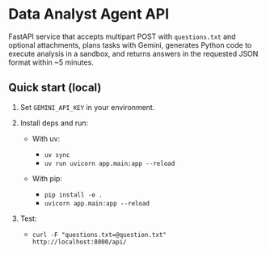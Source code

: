 Data Analyst Agent API
======================

FastAPI service that accepts multipart POST with `questions.txt` and optional attachments, plans tasks with Gemini, generates Python code to execute analysis in a sandbox, and returns answers in the requested JSON format within ~5 minutes.

Quick start (local)
-------------------
1. Set `GEMINI_API_KEY` in your environment.
2. Install deps and run:

	 - With uv:
		 - `uv sync`
		 - `uv run uvicorn app.main:app --reload`

	 - With pip:
		 - `pip install -e .`
		 - `uvicorn app.main:app --reload`

3. Test:
	 - `curl -F "questions.txt=@question.txt" http://localhost:8000/api/`



